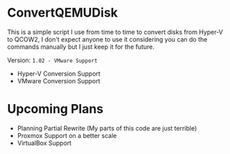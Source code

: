 # ConvertQEMUDisk
This is a simple script I use from time to time to convert disks from Hyper-V to QCOW2, I don't expect anyone to use it considering you can do the commands manually but I just keep it for the future.

Version: ``1.02 - VMware Support``

- Hyper-V Conversion Support
- VMware Conversion Support

# Upcoming Plans

- Planning Partial Rewrite
(My parts of this code are just terrible)
- Proxmox Support on a better scale
- VirtualBox Support
